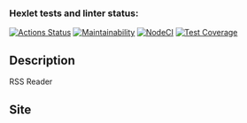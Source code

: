 ### Hexlet tests and linter status:
[![Actions Status](https://github.com/rootyss/frontend-project-lvl3/workflows/hexlet-check/badge.svg)](https://github.com/rootyss/frontend-project-lvl3/actions)
[![Maintainability](https://api.codeclimate.com/v1/badges/4465f57a171a64892c23/maintainability)](https://codeclimate.com/github/rootyss/frontend-project-lvl3/maintainability)
[![NodeCI](https://github.com/rootyss/frontend-project-lvl3/workflows/NodeCI/badge.svg)](https://github.com/rootyss/frontend-project-lvl3/actions)
[![Test Coverage](https://api.codeclimate.com/v1/badges/4465f57a171a64892c23/test_coverage)](https://codeclimate.com/github/rootyss/frontend-project-lvl3/test_coverage)

## Description
RSS Reader
## Site
